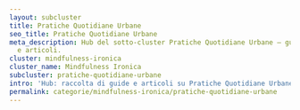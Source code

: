 ```yaml
---
layout: subcluster
title: Pratiche Quotidiane Urbane
seo_title: Pratiche Quotidiane Urbane
meta_description: Hub del sotto-cluster Pratiche Quotidiane Urbane — guide essenziali
  e articoli.
cluster: mindfulness-ironica
cluster_name: Mindfulness Ironica
subcluster: pratiche-quotidiane-urbane
intro: 'Hub: raccolta di guide e articoli su Pratiche Quotidiane Urbane.'
permalink: categorie/mindfulness-ironica/pratiche-quotidiane-urbane
---
```


